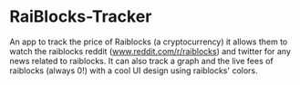 # RaiBlocks-Tracker
An app to track the price of Raiblocks (a cryptocurrency) it allows them to watch the raiblocks reddit (www.reddit.com/r/raiblocks) and twitter for any news related to raiblocks. It can also track a graph and the live fees of raiblocks (always 0!) with a cool UI design using raiblocks' colors.
